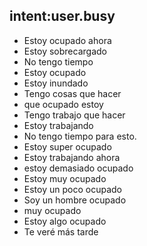 ## intent:user.busy
- Estoy ocupado ahora
- Estoy sobrecargado
- No tengo tiempo
- Estoy ocupado
- Estoy inundado
- Tengo cosas que hacer
- que ocupado estoy
- Tengo trabajo que hacer
- Estoy trabajando
- No tengo tiempo para esto.
- Estoy super ocupado
- Estoy trabajando ahora
- estoy demasiado ocupado
- Estoy muy ocupado
- Estoy un poco ocupado
- Soy un hombre ocupado
- muy ocupado
- Estoy algo ocupado
- Te veré más tarde
